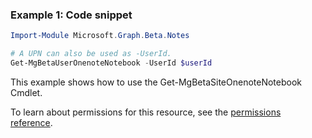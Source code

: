 ### Example 1: Code snippet

```powershell
Import-Module Microsoft.Graph.Beta.Notes

# A UPN can also be used as -UserId.
Get-MgBetaUserOnenoteNotebook -UserId $userId
```
This example shows how to use the Get-MgBetaSiteOnenoteNotebook Cmdlet.

To learn about permissions for this resource, see the [permissions reference](/graph/permissions-reference).

